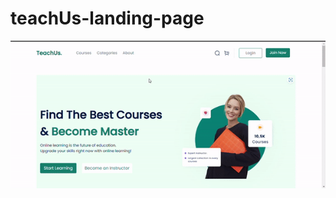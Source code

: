 # teachUs-landing-page

<p align="center"><img src="https://github.com/ariefhk/teachUs-landing-page/blob/main/example/teachus.gif"/></p>
